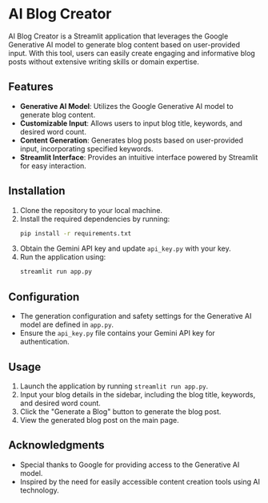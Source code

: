 # AI Blog Creator

AI Blog Creator is a Streamlit application that leverages the Google Generative AI model to generate blog content based on user-provided input. With this tool, users can easily create engaging and informative blog posts without extensive writing skills or domain expertise.

## Features
- **Generative AI Model**: Utilizes the Google Generative AI model to generate blog content.
- **Customizable Input**: Allows users to input blog title, keywords, and desired word count.
- **Content Generation**: Generates blog posts based on user-provided input, incorporating specified keywords.
- **Streamlit Interface**: Provides an intuitive interface powered by Streamlit for easy interaction.

## Installation
1. Clone the repository to your local machine.
2. Install the required dependencies by running:
    ```bash
    pip install -r requirements.txt
    ```
3. Obtain the Gemini API key and update `api_key.py` with your key.
4. Run the application using:
    ```bash
    streamlit run app.py
    ```
## Configuration
- The generation configuration and safety settings for the Generative AI model are defined in `app.py`.
- Ensure the `api_key.py` file contains your Gemini API key for authentication.

## Usage
1. Launch the application by running `streamlit run app.py`.
2. Input your blog details in the sidebar, including the blog title, keywords, and desired word count.
3. Click the "Generate a Blog" button to generate the blog post.
4. View the generated blog post on the main page.

## Acknowledgments
- Special thanks to Google for providing access to the Generative AI model.
- Inspired by the need for easily accessible content creation tools using AI technology.


